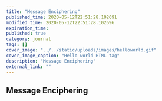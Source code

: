 ```yaml
---
title: "Message Enciphering"
published_time: 2020-05-12T22:51:28.102691
modified_time: 2020-05-12T22:51:28.102696
expiration_time: 
published: true
category: journal
tags: []
cover_image: "../../static/uploads/images/helloworld.gif"
cover_image_caption: "Hello world HTML tag"
description: "Message Enciphering"
external_link: ""
---
```


## Message Enciphering

